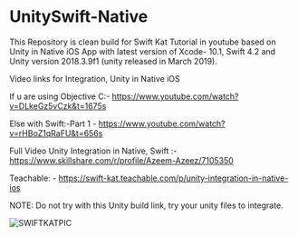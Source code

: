 
# UnitySwift-Native
This Repository is clean build for Swift Kat Tutorial in youtube based on Unity in Native iOS App with latest version of Xcode- 10.1, Swift 4.2 and Unity version 2018.3.9f1 (unity released in March 2019).

Video links for Integration, Unity in Native iOS

If u are using Objective C:- https://www.youtube.com/watch?v=DLkeGz5vCzk&t=1675s

Else with Swift:-Part 1 - https://www.youtube.com/watch?v=rHBoZ1qRaFU&t=656s

Full Video Unity Integration in Native, Swift :- https://www.skillshare.com/r/profile/Azeem-Azeez/7105350

Teachable: - https://swift-kat.teachable.com/p/unity-integration-in-native-ios

NOTE: Do not try with this Unity build link, try your unity files to integrate.

![SWIFTKATPIC](https://user-images.githubusercontent.com/37884888/59654056-26a40380-91b2-11e9-9d93-b23b020847d4.jpg)
